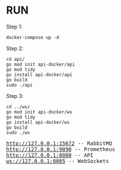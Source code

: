 # RUN

Step 1:

```
docker-compose up -d
```

Step 2:

```
cd api/
go mod init api-docker/api
go mod tidy
go install api-docker/api
go build
sudo ./api
```

Step 3:

```
cd ../ws/
go mod init api-docker/ws
go mod tidy
go install api-docker/ws
go build
sudo ./ws
```

<pre>
<a href="http://127.0.0.1:15672">http://127.0.0.1:15672</a> -- RabbitMQ
<a href="http://127.0.0.1:9090">http://127.0.0.1:9090</a> -- Prometheus
<a href="http://127.0.0.1:8080">http://127.0.0.1:8080</a> -- API
<a href="#">ws://127.0.0.1:8085</a> -- WebSockets
</pre>
